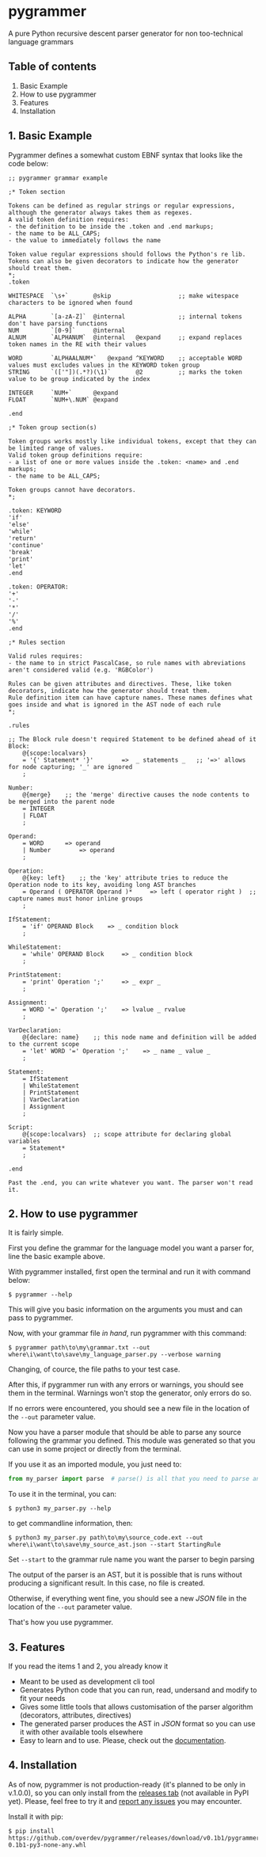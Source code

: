 # pygrammer
A pure Python recursive descent parser generator for non too-technical language grammars

## Table of contents

1. Basic Example
2. How to use pygrammer
3. Features
4. Installation

## 1. Basic Example

Pygrammer defines a somewhat custom EBNF syntax that looks like the code below:

```
;; pygrammer grammar example

;* Token section

Tokens can be defined as regular strings or regular expressions, although the generator always takes them as regexes.
A valid token definition requires:
- the definition to be inside the .token and .end markups;
- the name to be ALL_CAPS;
- the value to immediately follows the name

Token value regular expressions should follows the Python's re lib.
Tokens can also be given decorators to indicate how the generator should treat them.
*;
.token

WHITESPACE  `\s+`       @skip                   ;; make witespace characters to be ignored when found

ALPHA       `[a-zA-Z]`  @internal               ;; internal tokens don't have parsing functions
NUM         `[0-9]`     @internal
ALNUM       `ALPHANUM`  @internal   @expand     ;; expand replaces token names in the RE with their values

WORD        `ALPHAALNUM*`   @expand ^KEYWORD    ;; acceptable WORD values must excludes values in the KEYWORD token group
STRING      `(['"])(.*?)(\1)`       @2          ;; marks the token value to be group indicated by the index

INTEGER     `NUM+`      @expand
FLOAT       `NUM+\.NUM` @expand

.end

;* Token group section(s)

Token groups works mostly like individual tokens, except that they can be limited range of values.
Valid token group definitions require:
- a list of one or more values inside the .token: <name> and .end markups;
- the name to be ALL_CAPS;

Token groups cannot have decorators.
*;

.token: KEYWORD
'if'
'else'
'while'
'return'
'continue'
'break'
'print'
'let'
.end

.token: OPERATOR:
'+'
'-'
'*'
'/'
'%'
.end

;* Rules section

Valid rules requires:
- the name to in strict PascalCase, so rule names with abreviations aren't considered valid (e.g. 'RGBColor')

Rules can be given attributes and directives. These, like token decorators, indicate how the generator should treat them.
Rule definition item can have capture names. These names defines what goes inside and what is ignored in the AST node of each rule
*;

.rules

;; The Block rule doesn't required Statement to be defined ahead of it
Block:
    @{scope:localvars}
    = '{' Statement* '}'        =>  _ statements _   ;; '=>' allows for node capturing; '_' are ignored
    ;

Number:
    @{merge}    ;; the 'merge' directive causes the node contents to be merged into the parent node
    = INTEGER
    | FLOAT
    ;

Operand:
    = WORD      => operand
    | Number        => operand
    ;

Operation:
    @{key: left}    ;; the 'key' attribute tries to reduce the Operation node to its key, avoiding long AST branches
    = Operand ( OPERATOR Operand )*     => left ( operator right )  ;; capture names must honor inline groups
    ;

IfStatement:
    = 'if' OPERAND Block    => _ condition block
    ;

WhileStatement:
    = 'while' OPERAND Block     => _ condition block
    ;

PrintStatement:
    = 'print' Operation ';'     => _ expr _
    ;

Assignment:
    = WORD '=' Operation ';'    => lvalue _ rvalue
    ;

VarDeclaration:
    @{declare: name}    ;; this node name and definition will be added to the current scope
    = 'let' WORD '=' Operation ';'    => _ name _ value _
    ;

Statement:
    = IfStatement
    | WhileStatement
    | PrintStatement
    | VarDeclaration
    | Assignment
    ;

Script:
    @{scope:localvars}  ;; scope attribute for declaring global variables
    = Statement*
    ;

.end

Past the .end, you can write whatever you want. The parser won't read it.

```

## 2. How to use pygrammer

It is fairly simple.

First you define the grammar for the language model you want a parser for, line the basic example above.

With pygrammer installed, first open the terminal and run it with command below:

```
$ pygrammer --help
```

This will give you basic information on the arguments you must and can pass to pygrammer. 

Now, with your grammar file _in hand_, run pygrammer with this command:

```
$ pygrammer path\to\my\grammar.txt --out where\i\want\to\save\my_language_parser.py --verbose warning
```

Changing, of cource, the file paths to your test case.

After this, if pygrammer run with any errors or warnings, you should see them in the terminal. Warnings won't stop the generator, only errors do so.

If no errors were encountered, you should see a new file in the location of the `--out` parameter value.

Now you have a parser module that should be able to parse any source following the grammar you defined. This module was generated so that you can use in some project or directly from the terminal.

If you use it as an imported module, you just need to:

```python
from my_parser import parse  # parse() is all that you need to parse any source file
```

To use it in the terminal, you can:

```
$ python3 my_parser.py --help
```
to get commandline information, then:

```
$ python3 my_parser.py path\to\my\source_code.ext --out where\i\want\to\save\my_source_ast.json --start StartingRule
```

Set `--start` to the grammar rule name you want the parser to begin parsing

The output of the parser is an AST, but it is possible that is runs without producing a significant result. In this case, no file is created.

Otherwise, if everything went fine, you should see a new _JSON_ file in the location of the `--out` parameter value.

That's how you use pygrammer.


## 3. Features

If you read the items 1 and 2, you already know it

- Meant to be used as development cli tool
- Generates Python code that you can run, read, undersand and modify to fit your needs
- Gives some little tools that allows customisation of the parser algorithm (decorators, attributes, directives)
- The generated parser produces the AST in _JSON_ format so you can use it with other available tools elsewhere
- Easy to learn and to use. Please, check out the [documentation](https://github.com/overdev/pygrammer/blob/master/DOCUMENTATION.md).


## 4. Installation

As of now, pygrammer is not production-ready (it's planned to be only in v.1.0.0), so you can only install from the [releases tab](https://github.com/overdev/pygrammer/releases) (not available in PyPI yet). Please, feel free to try it and [report any issues](https://github.com/overdev/pygrammer/issues) you may encounter.

Install it with pip:

```
$ pip install https://github.com/overdev/pygrammer/releases/download/v0.1b1/pygrammer-0.1b1-py3-none-any.whl
```
